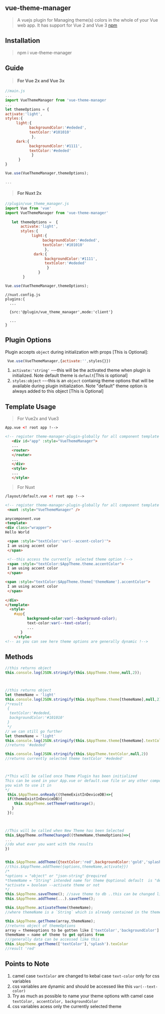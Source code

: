## vue-theme-manager

> A vuejs plugin for Managing theme(s) colors in the whole of your Vue
> web app. It has support for Vue 2 and Vue 3
[npm](https://www.npmjs.com/package/vue-theme-manager)

## Installation

    

> npm i vue-theme-manager

## Guide

> #### For Vue 2x and Vue 3x

   ```javascript
   //main.js
   ...
   import VueThemeManager from 'vue-theme-manager
   ...
   let themeOptions = {
   activate:'light',
   styles:{
        light:{
              backgroundColor:'#ededed',
              textColor:'#101010'
               },
        dark:{
              backgroundColor:'#1111',
              textColor:'#ededed'
               }
         }
}

Vue.use(VueThemeManager,themeOptions);

...
```

> #### For Nuxt 2x 

```javascript    
//plugin/vue_theme_manager.js
import Vue from 'vue'
import VueThemeManager from 'vue-theme-manager'
     
   let themeOptions =  { 
       activate:'light', 
       styles:{ 
            light:{ 
                 backgroundColor:'#ededed', 
                 textColor:'#101010'  
                  }, 
             dark:{ 
                  backgroundColor:'#1111', 
                  textColor:'#ededed' 
                   }  
               }  
        } 

Vue.use(VueThemeManager,themeOptions);
```

```
//nuxt.config.js
plugins:{
  ...

  {src:'@plugin/vue_theme_manager',mode:'client'}
  
  ...
}
```

> 

## Plugin Options
Plugin accepts `object` during initialization with props [This is Optional]:

   ```javascript
    Vue.use(VueThemeManager,{activate:'',styles{}})
```

 1. `activate:'string'`  ---this will be the activated theme when plugin is initialized. Note default theme is `default`[This is optional]
 2. `styles:object` ---this is an `object` containig theme options that will be available during plugin initialization. Note "default" theme option is always added to this object [This is Optional]

## Template Usage


> For Vue2x and Vue3

 ```HTML
 App.vue <! root app !-->
 
 <!-- register theme-manager-plugin-globally for all component template  !-->
    <div id="app" :style="VueThemeManager">
    ...
    <router>
    </router>
    ...
    </div>
    <style>
    ...
    </style>
```

> For Nuxt

 ```HTML
 /layout/default.vue <! root app !-->
 
 <!-- register theme-manager-plugin-globally for all component template  !-->
  <nuxt :style="VueThemeManager" />
```

```HTML
anycomponent.vue 
<template>
<div class="wrapper">
Hello World

 <span :style="textColor:'var(--accent-color)'">
 I am using accent color
 </span>

 <!--this access the currently  selected theme option !-->
 <span :style="textColor:$AppTheme.theme.accentColor">
 I am using accent color
 </span>

<span :style="textColor:$AppTheme.theme['themeName'].accentColor">
 I am using accent color
 </span>
 
</div>
</template>
  <style>
    #app{
          background-color:var(--background-color);
          text-color:var(--text-color);
          ...
       }
    </style>
<!-- as you can see here theme options are generally dynamic !-->
```

## Methods

 
   ```javascript
   //this returns object
   this.console.log(JSON.stringify(this.$AppTheme.theme,null,2));
   
   
   
//this returns object
  let themeName = 'light' 
  this.console.log(JSON.stringify(this.$AppTheme.theme[themeName],null,2))
   /*result 
    {
     textColor:'#ededed,
     backgroundColor:'#101010'
    }
    */
// we can still go further
let themeName = 'light' 
  this.console.log(JSON.stringify(this.$AppTheme.theme[themeName].textColor,null,2))
  //returns '#ededed' 

this.console.log(JSON.stringify(this.$AppTheme.textColor,null,2))
  //returns currently selected theme textColor '#ededed' 



   /*This will be called once Theme Plugin has been initialized
 This can be used in your App.vue or default.vue file or any other component
 you wish to use it in
*/
    this.$AppTheme.onReady((themeExistInDeviceDB)=>{
    if(themeExistInDeviceDB){
       this.$AppTheme.setThemeFromStorage();
      }
    });
    


//This will be called when New Theme has been Selected
this,$AppTheme.onThemeChanged((themeName,themeOptions)=>{
...
//do what ever you want with the results
})


this.$AppTheme.addTheme({textColor:'red',backgroundColor:'gold','splash',true});
//this.$AppTheme.addTheme({options,themeName,activate}})
/*
*options = "object" or "json-string" @required
*themeName = "String" intended name for theme @optional default  is "default"
*activate = boolean --activate theme or not
*/
this.$AppTheme.saveTheme(); //save theme to db ..this can be changed like this
this.$AppTheme.addTheme(...).saveTheme();

this.$AppTheme.activateTheme(themeName);
//where themeName is a `String` which is already contained in the themeOptions

this.$AppTheme.getTheme(array,themeName);
//returns object of themeOptions
array = themeoptions to be gotten like ['textColor','backgroundColor']
themeName = name of theme to get options from
///generally data can be accessed like this
this.$AppTheme.getTheme(['textColor'],'splash').texColor 
//result 'red'
```

## Points to Note

 1. camel case `textColor` are changed to kebal case `text-color` only for css variables
 2. css variables are dynamic and should be accessed like this `var(--text-color)`
 3. Try as much as possible to name your theme options with camel case `textColor, accentColor, backgroundColor`
 4. css variables acess only the currently selected theme 